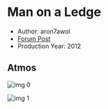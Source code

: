 # Man on a Ledge

* Author: aron7awol
* [Forum Post](https://www.avsforum.com/threads/bass-eq-for-filtered-movies.2995212/post-57869294)
* Production Year: 2012

## Atmos

![img 0](https://i.imgur.com/EVbXeL2.jpg)

![img 1](https://i.imgur.com/UAJBGmH.jpg)


